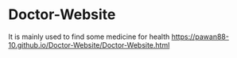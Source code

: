 # Doctor-Website
It is mainly used to find some medicine for health
https://pawan88-10.github.io/Doctor-Website/Doctor-Website.html
